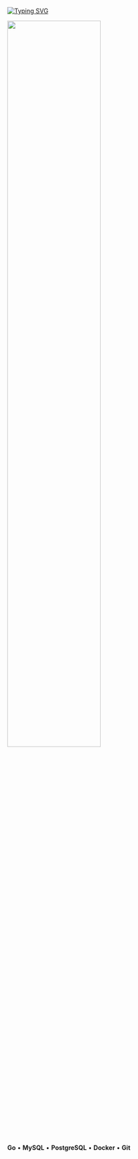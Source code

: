 [![Typing SVG](https://readme-typing-svg.herokuapp.com?font=Fira+Code&weight=600&size=20&pause=1000&color=00C2FF&width=380&lines=Hello!+I'm+Roman+)](https://git.io/typing-svg)

<img src="https://github.com/user-attachments/assets/403e1639-52d6-4f19-88ae-0e03a38dbeb8" width="65%"/>

**Go** • **MySQL** • **PostgreSQL** • **Docker** • **Git**
